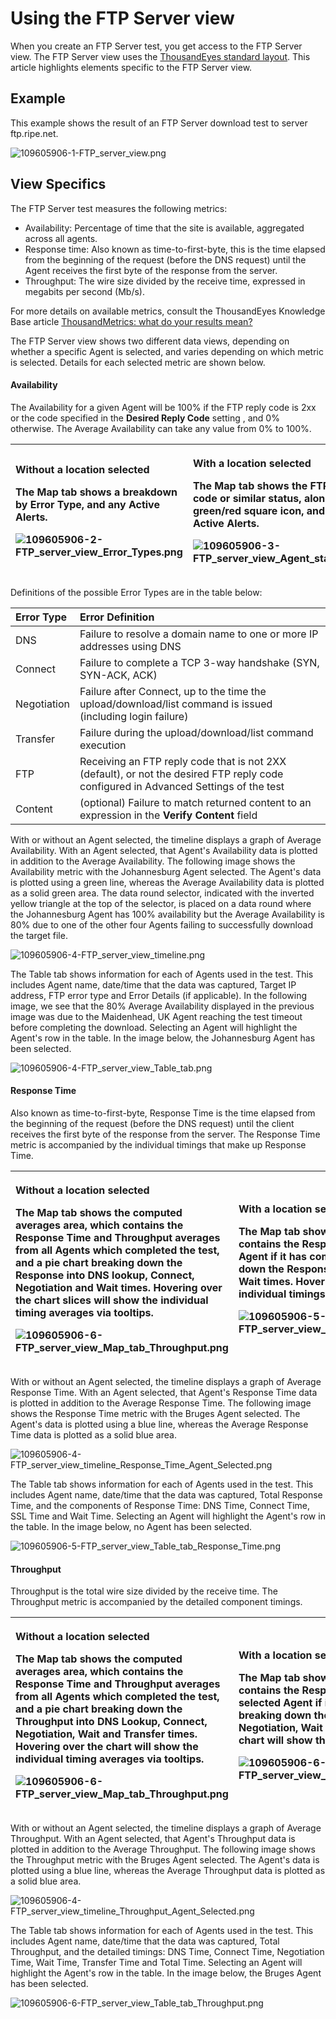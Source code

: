 # Using the FTP Server view

When you create an FTP Server test, you get access to the FTP Server view.  The FTP Server view uses the [ThousandEyes standard layout](https://success.thousandeyes.com/ViewArticle?articleIdParam=kA0E0000000CmmgKAC). This article highlights elements specific to the FTP Server view.

## Example

This example shows the result of an FTP Server download test to server ftp.ripe.net.

![109605906-1-FTP\_server\_view.png](https://success.thousandeyes.com/servlet/rtaImage?eid=ka044000000UJlR&feoid=00NE0000006OT0r&refid=0EME0000000DWMq)

## View Specifics

The FTP Server test measures the following metrics:

* Availability: Percentage of time that the site is available, aggregated across all agents.
* Response time: Also known as time-to-first-byte, this is the time elapsed from the beginning of the request \(before the DNS request\) until the Agent receives the first byte of the response from the server.
* Throughput: The wire size divided by the receive time, expressed in megabits per second \(Mb/s\).

For more details on available metrics, consult the ThousandEyes Knowledge Base article [ThousandMetrics: what do your results mean?](https://success.thousandeyes.com/ViewArticle?articleIdParam=kA0E0000000CmmzKAC)

The FTP Server view shows two different data views, depending on whether a specific Agent is selected, and varies depending on which metric is selected.  Details for each selected metric are shown below.

#### Availability

The Availability for a given Agent will be 100% if the FTP reply code is 2xx or the code specified in the **Desired Reply Code** setting , and 0% otherwise. The Average Availability can take any value from 0% to 100%.

<table>
  <thead>
    <tr>
      <th style="text-align:left">
        <p><b>Without a location selected</b>
        </p>
        <p>The Map tab shows a breakdown by Error Type, and any Active Alerts.</p>
        <p>
          <img src="https://success.thousandeyes.com/servlet/rtaImage?eid=ka044000000UJlR&amp;feoid=00NE0000006OT0r&amp;refid=0EME0000000DWNR"
          alt="109605906-2-FTP_server_view_Error_Types.png" />
        </p>
      </th>
      <th style="text-align:left">
        <p><b>With a location selected</b>
        </p>
        <p>The Map tab shows the FTP reply code or similar status, along with a green/red
          square icon, and any Active Alerts.</p>
        <p>
          <img src="https://success.thousandeyes.com/servlet/rtaImage?eid=ka044000000UJlR&amp;feoid=00NE0000006OT0r&amp;refid=0EME0000000DWMx"
          alt="109605906-3-FTP_server_view_Agent_status.png" />
        </p>
      </th>
    </tr>
  </thead>
  <tbody></tbody>
</table>

Definitions of the possible Error Types are in the table below:

| Error Type | Error Definition |
| :--- | :--- |
| DNS | Failure to resolve a domain name to one or more IP addresses using DNS |
| Connect | Failure to complete a TCP 3-way handshake \(SYN, SYN-ACK, ACK\) |
| Negotiation | Failure after Connect, up to the time the upload/download/list command is issued \(including login failure\) |
| Transfer | Failure during the upload/download/list command execution |
| FTP | Receiving an FTP reply code that is not 2XX \(default\), or not the desired FTP reply code configured in Advanced Settings of the test |
| Content  | \(optional\) Failure to match returned content to an expression in the **Verify Content** field |

  
With or without an Agent selected, the timeline displays a graph of Average Availability.  With an Agent selected, that Agent's Availability data is plotted in addition to the Average Availability.  The following image shows the Availability metric with the Johannesburg Agent selected.  The Agent's data is plotted using a green line, whereas the Average Availability data is plotted as a solid green area. The data round selector, indicated with the inverted yellow triangle at the top of the selector, is placed on a data round where the Johannesburg Agent has 100% availability but the Average Availability is 80% due to one of the other four Agents failing to successfully download the target file.

![109605906-4-FTP\_server\_view\_timeline.png](https://success.thousandeyes.com/servlet/rtaImage?eid=ka044000000UJlR&feoid=00NE0000006OT0r&refid=0EME0000000DWN6)

The Table tab shows information for each of Agents used in the test.  This includes Agent name, date/time that the data was captured, Target IP address, FTP error type and Error Details \(if applicable\).  In the following image, we see that the 80% Average Availability displayed in the previous image was due to the Maidenhead, UK Agent reaching the test timeout before completing the download. Selecting an Agent will highlight the Agent's row in the table. In the image below, the Johannesburg Agent has been selected.  
  
![109605906-4-FTP\_server\_view\_Table\_tab.png](https://success.thousandeyes.com/servlet/rtaImage?eid=ka044000000UJlR&feoid=00NE0000006OT0r&refid=0EME0000000DWNN) 

#### Response Time

Also known as time-to-first-byte, Response Time is the time elapsed from the beginning of the request \(before the DNS request\) until the client receives the first byte of the response from the server.  The Response Time metric is accompanied by the individual timings that make up Response Time.

<table>
  <thead>
    <tr>
      <th style="text-align:left">
        <p><b>Without a location selected</b>
        </p>
        <p>The Map tab shows the computed averages area, which contains the Response
          Time and Throughput averages from all Agents which completed the test,
          and a pie chart breaking down the Response into DNS lookup, Connect, Negotiation
          and Wait times. Hovering over the chart slices will show the individual
          timing averages via tooltips.</p>
        <p>
          <img src="https://success.thousandeyes.com/servlet/rtaImage?eid=ka044000000UJlR&amp;feoid=00NE0000006OT0r&amp;refid=0EME0000000DWMu"
          alt="109605906-6-FTP_server_view_Map_tab_Throughput.png" />
        </p>
      </th>
      <th style="text-align:left">
        <p><b>With a location selected</b>
        </p>
        <p>The Map tab shows the computed averages area, which contains the Response
          Time and Throughput from the selected Agent if it has completed the test,
          and a pie chart breaking down the Response into DNS lookup, Connect, Negotiation
          and Wait times. Hovering over the chart slices will show the individual
          timings via tooltips.</p>
        <p>
          <img src="https://success.thousandeyes.com/servlet/rtaImage?eid=ka044000000UJlR&amp;feoid=00NE0000006OT0r&amp;refid=0EME0000000DWMw"
          alt="109605906-5-FTP_server_view_Map_tab_Response_Time_Agent_selected.png"
          />
        </p>
      </th>
    </tr>
  </thead>
  <tbody></tbody>
</table>

With or without an Agent selected, the timeline displays a graph of Average Response Time.  With an Agent selected, that Agent's Response Time data is plotted in addition to the Average Response Time.  The following image shows the Response Time metric with the Bruges Agent selected.  The Agent's data is plotted using a blue line, whereas the Average Response Time data is plotted as a solid blue area.

![109605906-4-FTP\_server\_view\_timeline\_Response\_Time\_Agent\_Selected.png](https://success.thousandeyes.com/servlet/rtaImage?eid=ka044000000UJlR&feoid=00NE0000006OT0r&refid=0EME0000000DWNP)

The Table tab shows information for each of Agents used in the test.  This includes Agent name, date/time that the data was captured, Total Response Time, and the components of Response Time: DNS Time, Connect Time, SSL Time and Wait Time. Selecting an Agent will highlight the Agent's row in the table. In the image below, no Agent has been selected.

![109605906-5-FTP\_server\_view\_Table\_tab\_Response\_Time.png](https://success.thousandeyes.com/servlet/rtaImage?eid=ka044000000UJlR&feoid=00NE0000006OT0r&refid=0EME0000000DWMs)

#### Throughput

Throughput is the total wire size divided by the receive time. The Throughput metric is accompanied by the detailed component timings.

<table>
  <thead>
    <tr>
      <th style="text-align:left">
        <p><b>Without a location selected</b>
        </p>
        <p>The Map tab shows the computed averages area, which contains the Response
          Time and Throughput averages from all Agents which completed the test,
          and a pie chart breaking down the Throughput into DNS Lookup, Connect,
          Negotiation, Wait and Transfer times. Hovering over the chart will show
          the individual timing averages via tooltips.</p>
        <p>
          <img src="https://success.thousandeyes.com/servlet/rtaImage?eid=ka044000000UJlR&amp;feoid=00NE0000006OT0r&amp;refid=0EME0000000DWNT"
          alt="109605906-6-FTP_server_view_Map_tab_Throughput.png" />
        </p>
      </th>
      <th style="text-align:left">
        <p><b>With a location selected</b>
        </p>
        <p>The Map tab shows the computed averages area, which contains the Response
          Time and Throughput from the selected Agent if it completed the test, and
          a pie chart breaking down the Throughput into DNS Lookup, Connect, Negotiation,
          Wait and Transfer times. Hovering over the chart will show the individual
          timing averages via tooltips.</p>
        <p>
          <img src="https://success.thousandeyes.com/servlet/rtaImage?eid=ka044000000UJlR&amp;feoid=00NE0000006OT0r&amp;refid=0EME0000000DWNK"
          alt="109605906-6-FTP_server_view_Map_tab_Throughput_Agent_selected.png"
          />
        </p>
      </th>
    </tr>
  </thead>
  <tbody></tbody>
</table>

With or without an Agent selected, the timeline displays a graph of Average Throughput.  With an Agent selected, that Agent's Throughput data is plotted in addition to the Average Throughput.  The following image shows the Throughput metric with the Bruges Agent selected.  The Agent's data is plotted using a blue line, whereas the Average Throughput data is plotted as a solid blue area.

![109605906-4-FTP\_server\_view\_timeline\_Throughput\_Agent\_Selected.png](https://success.thousandeyes.com/servlet/rtaImage?eid=ka044000000UJlR&feoid=00NE0000006OT0r&refid=0EME0000000DWNC)

The Table tab shows information for each of Agents used in the test.  This includes Agent name, date/time that the data was captured, Total Throughput, and the detailed timings: DNS Time, Connect Time, Negotiation Time, Wait Time, Transfer Time and Total Time. Selecting an Agent will highlight the Agent's row in the table. In the image below, the Bruges Agent has been selected.

![109605906-6-FTP\_server\_view\_Table\_tab\_Throughput.png](https://success.thousandeyes.com/servlet/rtaImage?eid=ka044000000UJlR&feoid=00NE0000006OT0r&refid=0EME0000000DWMy)

